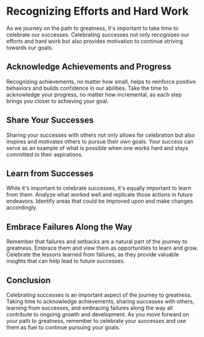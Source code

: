 Recognizing Efforts and Hard Work
===================================================================

As we journey on the path to greatness, it's important to take time to celebrate our successes. Celebrating successes not only recognizes our efforts and hard work but also provides motivation to continue striving towards our goals.

Acknowledge Achievements and Progress
-------------------------------------

Recognizing achievements, no matter how small, helps to reinforce positive behaviors and builds confidence in our abilities. Take the time to acknowledge your progress, no matter how incremental, as each step brings you closer to achieving your goal.

Share Your Successes
--------------------

Sharing your successes with others not only allows for celebration but also inspires and motivates others to pursue their own goals. Your success can serve as an example of what is possible when one works hard and stays committed to their aspirations.

Learn from Successes
--------------------

While it's important to celebrate successes, it's equally important to learn from them. Analyze what worked well and replicate those actions in future endeavors. Identify areas that could be improved upon and make changes accordingly.

Embrace Failures Along the Way
------------------------------

Remember that failures and setbacks are a natural part of the journey to greatness. Embrace them and view them as opportunities to learn and grow. Celebrate the lessons learned from failures, as they provide valuable insights that can help lead to future successes.

Conclusion
----------

Celebrating successes is an important aspect of the journey to greatness. Taking time to acknowledge achievements, sharing successes with others, learning from successes, and embracing failures along the way all contribute to ongoing growth and development. As you move forward on your path to greatness, remember to celebrate your successes and use them as fuel to continue pursuing your goals.
